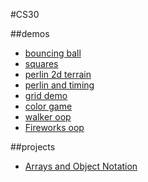 #CS30

##demos
- [bouncing ball](04-bouncingBalls)
- [squares](05-quadrilateralDisarray)
- [perlin 2d terrain](07-perlinTerrainGen)
- [perlin and timing](08-perlin)
- [grid demo](09-2d-grid)
- [color game](10-color-game)
- [walker oop](16-walker)
- [Fireworks oop](18-fireworks)

##projects
- [Arrays and Object Notation](array-assignment)